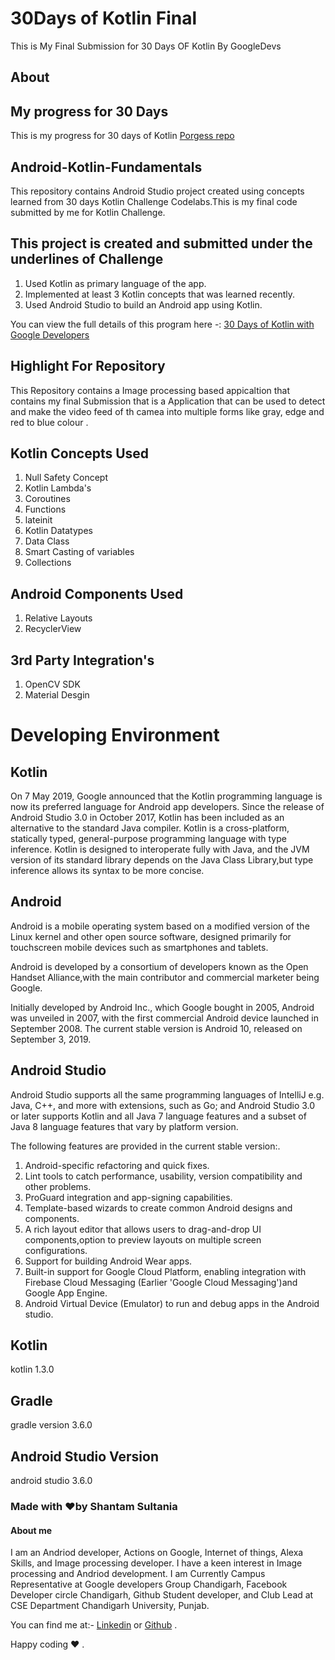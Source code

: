 # 30Days of Kotlin Final

This is My Final Submission for 30 Days OF Kotlin By GoogleDevs

## About 

## My progress for 30 Days 

This is my progress for 30 days of Kotlin [Porgess repo](https://github.com/shantamsultania/30days-of-kotlin)

## Android-Kotlin-Fundamentals
This repository contains Android Studio project created using concepts learned from 30 days Kotlin Challenge Codelabs.This is my final code submitted by me for Kotlin Challenge.

## This project is created and submitted under the underlines of Challenge
1. Used Kotlin as primary language of the app.
2. Implemented at least 3 Kotlin concepts that was learned recently. 
3. Used Android Studio to build an Android app using Kotlin.

You can view the full details of this program here -: [30 Days of Kotlin with Google Developers](https://eventsonair.withgoogle.com/events/kotlin)

## Highlight For Repository

This Repository contains a Image processing based appicaltion that contains my final Submission that is a Application that can be used to detect and make the video feed of th camea into multiple forms like gray, edge and red to blue colour .




## Kotlin Concepts Used
1. Null Safety Concept
2. Kotlin Lambda's
3. Coroutines
4. Functions
5. lateinit
6. Kotlin Datatypes
7. Data Class
8. Smart Casting of variables
9. Collections

## Android Components Used
1. Relative Layouts 
2. RecyclerView

## 3rd Party Integration's
1. OpenCV SDK
2. Material Desgin 

# Developing Environment 

## Kotlin 

On 7 May 2019, Google announced that the Kotlin programming language is now its preferred language for Android app developers.
Since the release of Android Studio 3.0 in October 2017, Kotlin has been included as an alternative to the standard Java compiler.
Kotlin is a cross-platform, statically typed, general-purpose programming language with type inference.
Kotlin is designed to interoperate fully with Java, and the JVM version of its standard library depends on the Java Class Library,but type inference allows its syntax to be more concise.

## Android 

Android is a mobile operating system based on a modified version of the Linux kernel and other open source software, designed primarily for touchscreen mobile devices such as smartphones and tablets.

Android is developed by a consortium of developers known as the Open Handset Alliance,with the main contributor and commercial marketer being Google.

Initially developed by Android Inc., which Google bought in 2005, Android was unveiled in 2007, with the first commercial Android device launched in September 2008.
The current stable version is Android 10, released on September 3, 2019. 

## Android Studio 

Android Studio supports all the same programming languages of IntelliJ 
e.g. Java, C++, and more with extensions, such as Go; and Android Studio 3.0 or later supports Kotlin and all Java 7 language features and
a subset of Java 8 language features that vary by platform version.

The following features are provided in the current stable version:.

1) Android-specific refactoring and quick fixes.
2) Lint tools to catch performance, usability, version compatibility and other problems.
3) ProGuard integration and app-signing capabilities.
4) Template-based wizards to create common Android designs and components.
5) A rich layout editor that allows users to drag-and-drop UI components,option to preview layouts on multiple screen configurations.
6) Support for building Android Wear apps.
7) Built-in support for Google Cloud Platform, enabling integration with Firebase Cloud Messaging (Earlier 'Google Cloud Messaging')and Google App Engine.
8) Android Virtual Device (Emulator) to run and debug apps in the Android studio.

## Kotlin

kotlin 1.3.0

## Gradle 

gradle version 3.6.0

## Android Studio Version 

android studio 3.6.0

### Made with ❤️by Shantam Sultania
#### About me

I am an Andriod developer, Actions on Google, Internet of things, Alexa Skills, and Image processing developer.
I have a keen interest in Image processing and Andriod development.
I am Currently Campus Representative at Google developers Group Chandigarh, Facebook Developer circle Chandigarh, Github Student developer, and Club Lead at CSE Department Chandigarh University, Punjab.

You can find me at:-
[Linkedin](https://www.linkedin.com/in/shantam-sultania-737084175/) or [Github](https://github.com/shantamsultania) .

Happy coding ❤️ .






